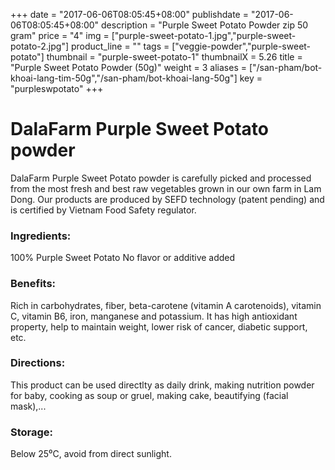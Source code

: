 +++
date = "2017-06-06T08:05:45+08:00"
publishdate = "2017-06-06T08:05:45+08:00"
description = "Purple Sweet Potato Powder zip 50 gram"
price = "4"
img = ["purple-sweet-potato-1.jpg","purple-sweet-potato-2.jpg"]
product_line = ""
tags = ["veggie-powder","purple-sweet-potato"]
thumbnail = "purple-sweet-potato-1"
thumbnailX = 5.26
title = "Purple Sweet Potato Powder (50g)"
weight = 3
aliases = ["/san-pham/bot-khoai-lang-tim-50g","/san-pham/bot-khoai-lang-50g"]
key = "purpleswpotato"
+++

# DalaFarm Purple Sweet Potato powder

DalaFarm Purple Sweet Potato powder is carefully picked and processed from the most fresh and best raw vegetables 
grown in our own farm in Lam Dong. Our products are produced by SEFD technology (patent pending) and 
is certified by Vietnam Food Safety regulator.

### Ingredients: 
100% Purple Sweet Potato
No flavor or additive added

### Benefits: 
Rich in carbohydrates, fiber, beta-carotene (vitamin A carotenoids),
vitamin C, vitamin B6, iron, manganese
and potassium. It has high antioxidant property, help to maintain weight,
lower risk of cancer, diabetic support, etc.

### Directions:  
This product can be used directlty as 
daily drink, making nutrition powder 
for baby, cooking as soup or gruel, 
making cake, beautifying (facial mask),...

### Storage: 
Below 25⁰C, avoid from direct sunlight.

